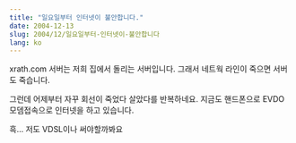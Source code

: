 ```yaml
---
title: "일요일부터 인터넷이 불안합니다."
date: 2004-12-13
slug: 2004/12/일요일부터-인터넷이-불안합니다
lang: ko
---
```


xrath.com 서버는 저희 집에서 돌리는 서버입니다.
그래서 네트웍 라인이 죽으면 서버도 죽습니다.

그런데 어제부터 자꾸 회선이 죽었다 살았다를 반복하네요.
지금도 핸드폰으로 EVDO 모뎀접속으로 인터넷을 하고 있습니다.

흑... 저도 VDSL이나 써야할까봐요